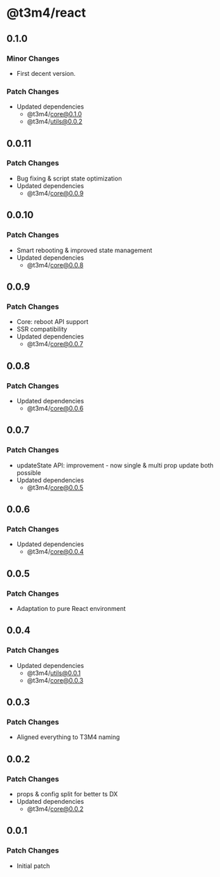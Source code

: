 # @t3m4/react

## 0.1.0

### Minor Changes

- First decent version.

### Patch Changes

- Updated dependencies
  - @t3m4/core@0.1.0
  - @t3m4/utils@0.0.2

## 0.0.11

### Patch Changes

- Bug fixing & script state optimization
- Updated dependencies
  - @t3m4/core@0.0.9

## 0.0.10

### Patch Changes

- Smart rebooting & improved state management
- Updated dependencies
  - @t3m4/core@0.0.8

## 0.0.9

### Patch Changes

- Core: reboot API support
- SSR compatibility
- Updated dependencies
  - @t3m4/core@0.0.7

## 0.0.8

### Patch Changes

- Updated dependencies
  - @t3m4/core@0.0.6

## 0.0.7

### Patch Changes

- updateState API: improvement - now single & multi prop update both possible
- Updated dependencies
  - @t3m4/core@0.0.5

## 0.0.6

### Patch Changes

- Updated dependencies
  - @t3m4/core@0.0.4

## 0.0.5

### Patch Changes

- Adaptation to pure React environment

## 0.0.4

### Patch Changes

- Updated dependencies
  - @t3m4/utils@0.0.1
  - @t3m4/core@0.0.3

## 0.0.3

### Patch Changes

- Aligned everything to T3M4 naming

## 0.0.2

### Patch Changes

- props & config split for better ts DX
- Updated dependencies
  - @t3m4/core@0.0.2

## 0.0.1

### Patch Changes

- Initial patch
